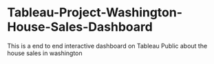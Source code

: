# Tableau-Project-Washington-House-Sales-Dashboard
This is a end to end interactive dashboard on Tableau Public about the house sales in washington
